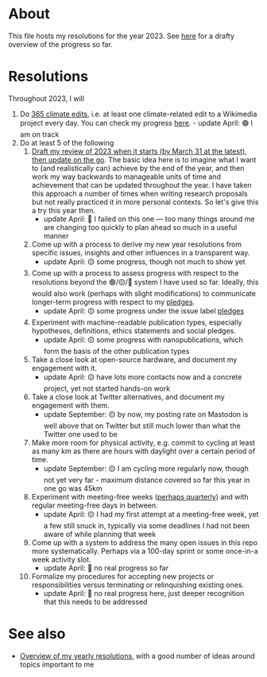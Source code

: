 # About

This file hosts my resolutions for the year 2023. See [here](https://github.com/users/Daniel-Mietchen/projects/1/views/1) for a drafty overview of the progress so far.

# Resolutions

Throughout 2023, I will

1. Do [365 climate edits](https://meta.wikimedia.org/wiki/Wikimedians_for_Sustainable_Development/365_climate_edits), i.e. at least one climate-related edit to a Wikimedia project every day. You can check my progress [here](https://www.wikidata.org/wiki/User:Daniel_Mietchen/365_climate_edits).
       - update April: 🟢 I am on track
1. Do at least 5 of the following
   1. [Draft my review of 2023 when it starts (by March 31 at the latest), then update on the go](https://www.youtube.com/watch?v=n3kNlFMXslo#t=5m53s). The basic idea here is to imagine what I want to (and realistically can) achieve by the end of the year, and then work my way backwards to manageable units of time and achievement that can be updated throughout the year. I have taken this approach a number of times when writing research proposals but not really practiced it in more personal contexts. So let's give this a try this year then.
       - update April: 🔴 I failed on this one &mdash; too many things around me are changing too quickly to plan ahead so much in a useful manner
   3. Come up with a process to derive my new year resolutions from specific issues, insights and other influences in a transparent way. 
       - update April: 🟡 some progress, though not much to show yet 
   5. Come up with a process to assess progress with respect to the resolutions beyond the 🟢/🟡/🔴 system I have used so far. Ideally, this would also work (perhaps with slight modifications) to communicate longer-term progress with respect to my [pledges](https://github.com/Daniel-Mietchen/pledges). 
       - update April: 🟡 some progress under the issue label [pledges](https://github.com/Daniel-Mietchen/ideas/issues?q=is%3Aissue+is%3Aopen+label%3Apledges)
   6. Experiment with machine-readable publication types, especially hypotheses, definitions, ethics statements and social pledges.
       - update April: 🟡 some progress with nanopublications, which form the basis of the other publication types
   7. Take a close look at open-source hardware, and document my engagement with it.
       - update April: 🟡 have lots more contacts now and a concrete project, yet not started hands-on work
   8. Take a close look at Twitter alternatives, and document my engagement with them.
       - update September: 🟡 by now, my posting rate on Mastodon is well above that on Twitter but still much lower than what the Twitter one used to be
   9. Make more room for physical activity, e.g. commit to cycling at least as many km as there are hours with daylight over a certain period of time.
       - update September: 🟡 I am cycling more regularly now, though not yet very far - maximum distance covered so far this year in one go was 45km
   10. Experiment with meeting-free weeks ([perhaps quarterly](https://doi.org/10.1038/d41586-019-03953-y)) and with regular meeting-free days in between.
       - update April: 🟡 I had my first attempt at a meeting-free week, yet a few still snuck in, typically via some deadlines I had not been aware of while planning that week
   11. Come up with a system to address the many open issues in this repo more systematically. Perhaps via a 100-day sprint or some once-in-a week activity slot.
       - update April: 🔴 no real progress so far    
   12. Formalize my procedures for accepting new projects or responsibilities versus terminating or relinquishing existing ones.
       - update April: 🔴 no real progress here, just deeper recognition that this needs to be addressed

# See also

* [Overview of my yearly resolutions](https://github.com/Daniel-Mietchen/ideas/tree/master/new-year-resolutions), with a good number of ideas around topics important to me
